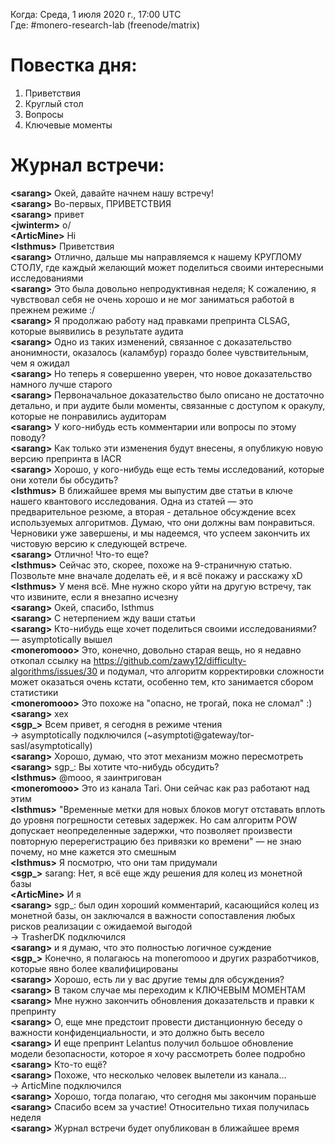 Когда: Среда, 1 июля 2020 г., 17:00 UTC  
Где: #monero-research-lab (freenode/matrix)

# Повестка дня:  
1. Приветствия  
2. Круглый стол  
3. Вопросы  
4. Ключевые моменты

# Журнал встречи:

**\<sarang\>** Окей, давайте начнем нашу встречу!  
**\<sarang\>** Во-первых, ПРИВЕТСТВИЯ  
**\<sarang\>** привет  
**\<jwinterm\>** o/  
**\<ArticMine\>** Hi  
**\<Isthmus\>** Приветствия  
**\<sarang\>** Отлично, дальше мы направляемся к нашему КРУГЛОМУ СТОЛУ, где каждый желающий может поделиться своими интересными исследованиями  
**\<sarang\>** Это была довольно непродуктивная неделя; К сожалению, я чувствовал себя не очень хорошо и не мог заниматься работой в прежнем режиме :/  
**\<sarang\>** Я продолжаю работу над правками препринта CLSAG, которые выявились в результате аудита  
**\<sarang\>** Одно из таких изменений, связанное с доказательство анонимности, оказалось (каламбур) гораздо более чувствительным, чем я ожидал  
**\<sarang\>** Но теперь я совершенно уверен, что новое доказательство намного лучше старого  
**\<sarang\>** Первоначальное доказательство было описано не достаточно детально, и при аудите были моменты, связанные с доступом к оракулу, которые не понравились аудиторам  
**\<sarang\>** У кого-нибудь есть комментарии или вопросы по этому поводу?  
**\<sarang\>** Как только эти изменения будут внесены, я опубликую новую версию препринта в IACR  
**\<sarang\>** Хорошо, у кого-нибудь еще есть темы исследований, которые они хотели бы обсудить?  
**\<Isthmus\>** В ближайшее время мы выпустим две статьи в ключе нашего квантового исследования. Одна из статей — это предварительное резюме, а вторая - детальное обсуждение всех используемых алгоритмов. Думаю, что они должны вам понравиться. Черновики уже завершены, и мы надеемся, что успеем закончить их чистовую версию к следующей встрече.  
**\<sarang\>** Отлично! Что-то еще?  
**\<Isthmus\>** Сейчас это, скорее, похоже на 9-страничную статью. Позвольте мне вначале доделать её, и я всё покажу и расскажу xD  
**\<Isthmus\>** У меня всё. Мне нужно скоро уйти на другую встречу, так что извините, если я внезапно исчезну  
**\<sarang\>** Окей, спасибо, Isthmus  
**\<sarang\>** С нетерпением жду ваши статьи  
**\<sarang\>** Кто-нибудь еще хочет поделиться своими исследованиями?  
— asymptotically вышел  
**\<moneromooo\>** Это, конечно, довольно старая вещь, но я недавно откопал ссылку на https://github.com/zawy12/difficulty-algorithms/issues/30 и подумал, что алгоритм корректировки сложности может оказаться очень кстати, особенно тем, кто занимается сбором статистики  
**\<moneromooo\>** Это похоже на "опасно, не трогай, пока не сломал" :)  
**\<sarang\>** хех  
**\<sgp_\>** Всем привет, я сегодня в режиме чтения  
→ asymptotically подключился (~asymptoti@gateway/tor-sasl/asymptotically)  
**\<sarang\>** Хорошо, думаю, что этот механизм можно пересмотреть  
**\<sarang\>** sgp_: Вы хотите что-нибудь обсудить?  
**\<Isthmus\>** @mooo, я заинтригован  
**\<moneromooo\>** Это из канала Tari. Они сейчас как раз работают над этим  
**\<Isthmus\>** "Временные метки для новых блоков могут отставать вплоть до уровня погрешности сетевых задержек. Но сам алгоритм POW допускает неопределенные задержки, что позволяет произвести повторную перерегистрацию без привязки ко времени" — не знаю почему, но мне кажется это смешным  
**\<Isthmus\>** Я посмотрю, что они там придумали  
**\<sgp_\>** sarang: Нет, я всё еще жду решения для колец из монетной базы  
**\<ArticMine\>** И я  
**\<sarang\>** sgp_: был один хороший комментарий, касающийся колец из монетной базы, он заключался в важности сопоставления любых рисков реализации с ожидаемой выгодой  
→ TrasherDK подключился  
**\<sarang\>** и я думаю, что это полностью логичное суждение  
**\<sgp_\>** Конечно, я полагаюсь на moneromooo и других разработчиков, которые явно более квалифицированы  
**\<sarang\>** Хорошо, есть ли у вас другие темы для обсуждения?  
**\<sarang\>** В таком случае мы переходим к КЛЮЧЕВЫМ МОМЕНТАМ  
**\<sarang\>** Мне нужно закончить обновления доказательств и правки к препринту  
**\<sarang\>** О, еще мне предстоит провести дистанционную беседу о важности конфиденциальности, и это должно быть весело  
**\<sarang\>** И еще препринт Lelantus получил большое обновление модели безопасности, которое я хочу рассмотреть более подробно  
**\<sarang\>** Кто-то ещё?  
**\<sarang\>** Похоже, что несколько человек вылетели из канала...  
→ ArticMine подключился  
**\<sarang\>** Хорошо, тогда полагаю, что сегодня мы закончим пораньше  
**\<sarang\>** Спасибо всем за участие! Относительно тихая получилась неделя  
**\<sarang\>** Журнал встречи будет опубликован в ближайшее время  
